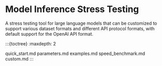# Model Inference Stress Testing
A stress testing tool for large language models that can be customized to support various dataset formats and different API protocol formats, with default support for the OpenAI API format.

:::{toctree}
:maxdepth: 2

quick_start.md
parameters.md
examples.md
speed_benchmark.md
custom.md
:::